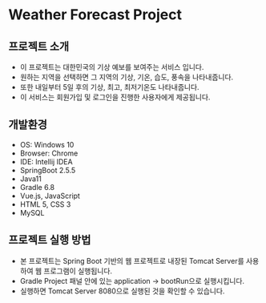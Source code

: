 # Weather Forecast Project

## 프로젝트 소개
- 이 프로젝트는 대한민국의 기상 예보를 보여주는 서비스 입니다.
- 원하는 지역을 선택하면 그 지역의 기상, 기온, 습도, 풍속을 나타내줍니다.
- 또한 내일부터 5일 후의 기상, 최고, 최저기온도 나타내줍니다.
- 이 서비스는 회원가입 및 로그인을 진행한 사용자에게 제공됩니다.

## 개발환경
- OS: Windows 10
- Browser: Chrome
- IDE: Intellij IDEA
- SpringBoot 2.5.5
- Java11
- Gradle 6.8
- Vue.js, JavaScript 
- HTML 5, CSS 3
- MySQL

## 프로젝트 실행 방법
- 본 프로젝트는 Spring Boot 기반의 웹 프로젝트로 내장된 Tomcat Server를 사용하여 웹 프로그램이 실행됩니다.
- Gradle Project 패널 안에 있는 application -> bootRun으로 실행시킵니다.
- 실행하면 Tomcat Server 8080으로 실행된 것을 확인할 수 있습니다.